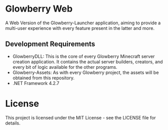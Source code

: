 # Glowberry Web

A Web Version of the Glowberry-Launcher application, aiming to provide a multi-user experience with every feature present in the latter and more.

## Development Requirements

- GlowberryDLL: This is the core of every Glowberry Minecraft server creation application. It contains the actual server builders, creators, and every bit of logic available for the other programs.
- Glowberry-Assets: As with every Glowberry project, the assets will be obtained from this repository.
- .NET Framework 4.2.7

# License

This project is licensed under the MIT License - see the LICENSE file for details.
